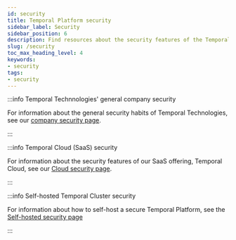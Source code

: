 ```yaml
---
id: security
title: Temporal Platform security
sidebar_label: Security
sidebar_position: 6
description: Find resources about the security features of the Temporal Platform.
slug: /security
toc_max_heading_level: 4
keywords:
- security
tags:
- security
---
```


<!-- THIS FILE IS GENERATED. DO NOT EDIT THIS FILE DIRECTLY -->

:::info Temporal Technnologies' general company security

For information about the general security habits of Temporal Technologies, see our [company security page](/temporal-technologies-inc-security).

:::

:::info Temporal Cloud (SaaS) security

For information about the security features of our SaaS offering, Temporal Cloud, see our [Cloud security page](/cloud/security#).

:::

:::info Self-hosted Temporal Cluster security

For information about how to self-host a secure Temporal Platform, see the [Self-hosted security page](/self-hosted-guide/security#)

:::

